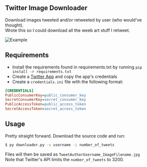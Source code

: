 ## Twitter Image Downloader
Download images tweeted and/or retweeted by user (who would've thought).  
Wrote this so I could download all the weeb art stuff I retweet.

![Example](https://i.imgur.com/oWiN4LV.png)

## Requirements
- Install the requirements found in requirements.txt by running `pip install -r requirements.txt`  
- Create a [Twitter App](https://developer.twitter.com/en/apps) and copy the app's credentials
- Create a `credentials.ini` file with the following format:

```ini
[CREDENTIALS]
PublicConsumerKey=public_consumer_key
SecretConsumerKey=secret_consumer_key
PublicAccessToken=public_access_token
SecretAccessToken=secret_access_token
```

## Usage
Pretty straight forward. Download the source code and run:
```bash
$ py downloader.py -u username -i number_of_tweets
```
Files will then be saved as `TweetAuthorUsername_ImageFilename.jpg`  
Note that Twitter's API limits the `number_of_tweets` to 3200.